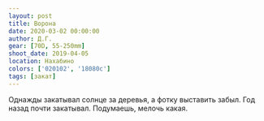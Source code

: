 ```yaml
---
layout: post
title: Ворона
date: 2020-03-02 00:00:00
author: Д.Г.
gear: [70D, 55-250mm]
shoot_date: 2019-04-05
location: Нахабино
colors: ['020102', '18080c']
tags: [закат]
---
```

Однажды закатывал солнце за деревья, а фотку выставить забыл. Год назад почти закатывал. Подумаешь, мелочь какая.
